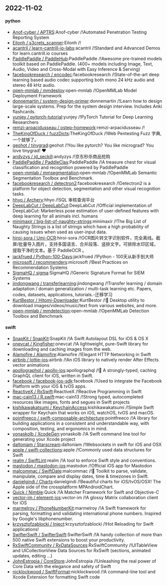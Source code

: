 ## 2022-11-02

#### python
* [Anof-cyber / APTRS](https://github.com/Anof-cyber/APTRS):Anof-cyber /!Automated Penetration Testing Reporting System
* [Eilonh / s3crets_scanner](https://github.com/Eilonh/s3crets_scanner):Eilonh /!
* [acantril / learn-cantrill-io-labs](https://github.com/acantril/learn-cantrill-io-labs):acantril /!Standard and Advanced Demos for learn.cantrill.io courses
* [PaddlePaddle / PaddleHub](https://github.com/PaddlePaddle/PaddleHub):PaddlePaddle /!Awesome pre-trained models toolkit based on PaddlePaddle. (400+ models including Image, Text, Audio, Video and Cross-Modal with Easy Inference & Serving)
* [facebookresearch / encodec](https://github.com/facebookresearch/encodec):facebookresearch /!State-of-the-art deep learning based audio codec supporting both mono 24 kHz audio and stereo 48 kHz audio.
* [open-mmlab / mmdeploy](https://github.com/open-mmlab/mmdeploy):open-mmlab /!OpenMMLab Model Deployment Framework
* [donnemartin / system-design-primer](https://github.com/donnemartin/system-design-primer):donnemartin /!Learn how to design large-scale systems. Prep for the system design interview. Includes Anki flashcards.
* [yunjey / pytorch-tutorial](https://github.com/yunjey/pytorch-tutorial):yunjey /!PyTorch Tutorial for Deep Learning Researchers
* [remzi-arpacidusseau / ostep-homework](https://github.com/remzi-arpacidusseau/ostep-homework):remzi-arpacidusseau /!
* [TheKingOfDuck / fuzzDicts](https://github.com/TheKingOfDuck/fuzzDicts):TheKingOfDuck /!Web Pentesting Fuzz 字典,一个就够了。
* [geohot / tinygrad](https://github.com/geohot/tinygrad):geohot /!You like pytorch? You like micrograd? You love tinygrad!
❤️
* [andyzys / jd_seckill](https://github.com/andyzys/jd_seckill):andyzys /!京东秒杀商品抢购
* [PaddlePaddle / PaddleClas](https://github.com/PaddlePaddle/PaddleClas):PaddlePaddle /!A treasure chest for visual classification and recognition powered by PaddlePaddle
* [open-mmlab / mmsegmentation](https://github.com/open-mmlab/mmsegmentation):open-mmlab /!OpenMMLab Semantic Segmentation Toolbox and Benchmark.
* [facebookresearch / detectron2](https://github.com/facebookresearch/detectron2):facebookresearch /!Detectron2 is a platform for object detection, segmentation and other visual recognition tasks.
* [hhyo / Archery](https://github.com/hhyo/Archery):hhyo /!SQL 审核查询平台
* [DeepLabCut / DeepLabCut](https://github.com/DeepLabCut/DeepLabCut):DeepLabCut /!Official implementation of DeepLabCut: Markerless pose estimation of user-defined features with deep learning for all animals incl. humans
* [minimaxir / big-list-of-naughty-strings](https://github.com/minimaxir/big-list-of-naughty-strings):minimaxir /!The Big List of Naughty Strings is a list of strings which have a high probability of causing issues when used as user-input data.
* [hiroi-sora / Umi-OCR](https://github.com/hiroi-sora/Umi-OCR):hiroi-sora /!OCR图片转文字识别软件，完全离线。截屏/批量导入图片，支持多国语言、合并段落、竖排文字。可排除水印区域，提取干净的文本。基于 PaddleOCR 。
* [jackfrued / Python-100-Days](https://github.com/jackfrued/Python-100-Days):jackfrued /!Python - 100天从新手到大师
* [microsoft / recommenders](https://github.com/microsoft/recommenders):microsoft /!Best Practices on Recommendation Systems
* [SigmaHQ / sigma](https://github.com/SigmaHQ/sigma):SigmaHQ /!Generic Signature Format for SIEM Systems
* [jindongwang / transferlearning](https://github.com/jindongwang/transferlearning):jindongwang /!Transfer learning / domain adaptation / domain generalization / multi-task learning etc. Papers, codes, datasets, applications, tutorials.-迁移学习
* [KurtBestor / Hitomi-Downloader](https://github.com/KurtBestor/Hitomi-Downloader):KurtBestor /!🍰
Desktop utility to download images/videos/music/text from various websites, and more.
* [open-mmlab / mmdetection](https://github.com/open-mmlab/mmdetection):open-mmlab /!OpenMMLab Detection Toolbox and Benchmark

#### swift
* [SnapKit / SnapKit](https://github.com/SnapKit/SnapKit):SnapKit /!A Swift Autolayout DSL for iOS & OS X
* [onevcat / Kingfisher](https://github.com/onevcat/Kingfisher):onevcat /!A lightweight, pure-Swift library for downloading and caching images from the web.
* [Alamofire / Alamofire](https://github.com/Alamofire/Alamofire):Alamofire /!Elegant HTTP Networking in Swift
* [airbnb / lottie-ios](https://github.com/airbnb/lottie-ios):airbnb /!An iOS library to natively render After Effects vector animations
* [apollographql / apollo-ios](https://github.com/apollographql/apollo-ios):apollographql /!📱
A strongly-typed, caching GraphQL client for iOS, written in Swift.
* [facebook / facebook-ios-sdk](https://github.com/facebook/facebook-ios-sdk):facebook /!Used to integrate the Facebook Platform with your iOS & tvOS apps.
* [ReactiveX / RxSwift](https://github.com/ReactiveX/RxSwift):ReactiveX /!Reactive Programming in Swift
* [mac-cain13 / R.swift](https://github.com/mac-cain13/R.swift):mac-cain13 /!Strong typed, autocompleted resources like images, fonts and segues in Swift projects
* [kishikawakatsumi / KeychainAccess](https://github.com/kishikawakatsumi/KeychainAccess):kishikawakatsumi /!Simple Swift wrapper for Keychain that works on iOS, watchOS, tvOS and macOS.
* [pointfreeco / swift-composable-architecture](https://github.com/pointfreeco/swift-composable-architecture):pointfreeco /!A library for building applications in a consistent and understandable way, with composition, testing, and ergonomics in mind.
* [yonaskolb / XcodeGen](https://github.com/yonaskolb/XcodeGen):yonaskolb /!A Swift command line tool for generating your Xcode project
* [daltoniam / Starscream](https://github.com/daltoniam/Starscream):daltoniam /!Websockets in swift for iOS and OSX
* [apple / swift-collections](https://github.com/apple/swift-collections):apple /!Commonly used data structures for Swift
* [realm / SwiftLint](https://github.com/realm/SwiftLint):realm /!A tool to enforce Swift style and conventions.
* [mastodon / mastodon-ios](https://github.com/mastodon/mastodon-ios):mastodon /!Official iOS app for Mastodon
* [malcommac / SwiftDate](https://github.com/malcommac/SwiftDate):malcommac /!🐔
Toolkit to parse, validate, manipulate, compare and display dates, time & timezones in Swift.
* [danielgindi / Charts](https://github.com/danielgindi/Charts):danielgindi /!Beautiful charts for iOS/tvOS/OSX! The Apple side of the crossplatform MPAndroidChart.
* [Quick / Nimble](https://github.com/Quick/Nimble):Quick /!A Matcher Framework for Swift and Objective-C
* [vector-im / element-ios](https://github.com/vector-im/element-ios):vector-im /!A glossy Matrix collaboration client for iOS
* [marmelroy / PhoneNumberKit](https://github.com/marmelroy/PhoneNumberKit):marmelroy /!A Swift framework for parsing, formatting and validating international phone numbers. Inspired by Google's libphonenumber.
* [krzysztofzablocki / Inject](https://github.com/krzysztofzablocki/Inject):krzysztofzablocki /!Hot Reloading for Swift applications!
* [SwifterSwift / SwifterSwift](https://github.com/SwifterSwift/SwifterSwift):SwifterSwift /!A handy collection of more than 500 native Swift extensions to boost your productivity.
* [RxSwiftCommunity / RxDataSources](https://github.com/RxSwiftCommunity/RxDataSources):RxSwiftCommunity /!UITableView and UICollectionView Data Sources for RxSwift (sections, animated updates, editing ...)
* [JohnEstropia / CoreStore](https://github.com/JohnEstropia/CoreStore):JohnEstropia /!Unleashing the real power of Core Data with the elegance and safety of Swift
* [nicklockwood / SwiftFormat](https://github.com/nicklockwood/SwiftFormat):nicklockwood /!A command-line tool and Xcode Extension for formatting Swift code
